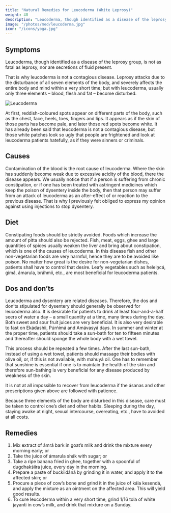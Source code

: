```yaml
---
title: "Natural Remedies for Leucoderma (White Leprosy)"
weight: 48
description: "Leucoderma, though identified as a disease of the leprosy group, is not as fatal as leprosy, nor are secretions of fluid present; and that is why leucoderma is not a contagious disease"
image: "/photos/med/leucoderma.jpg"
icon: "/icons/yoga.jpg"
---
```




## Symptoms

Leucoderma, though identified as a disease of the leprosy group, is not as fatal as leprosy, nor are secretions of fluid present. 

That is why leucoderma is not a contagious disease. Leprosy attacks due to the disturbance of all seven elements of the body, and severely affects the entire body and mind within a very short time; but with leucoderma, usually only three elements – blood, flesh and fat – become disturbed.

![Leucoderma](/photos/med/leucoderma.jpg)

At first, reddish-coloured spots appear on different parts of the body, such as the chest, face, heels, toes, fingers and lips. It appears as if the skin of those parts has become pale, and later those red spots become white. It has already been said that leucoderma is not a contagious disease, but those white patches look so ugly that people are frightened and look at leucoderma patients hatefully, as if they were sinners or criminals.


## Causes 

Contamination of the blood is the root cause of leucoderma. Where the skin has suddenly become weak due to excessive acidity of the blood, there the disease appears. We usually notice that if a person is suffering from chronic constipation, or if one has been treated with astringent medicines which keep the poison of dysentery inside the body, then that person may suffer from an attack of leucoderma as an after-effect of or reaction to the previous disease. That is why I previously felt obliged to express my opinion against using injections to stop dysentery.

<!-- Treatment:
Morning – Utkśepa Mudrá, Karmásana, Ud́d́ayana Mudrá, Agnisára Mudrá, Diirgha Prańáma, Yogamudrá, Bhújauṋgásana, and Ágneyii Mudrá or Ágneyii Práńáyáma.
Evening – Sarváuṋgásana, Matsyamudrá, Naokásana, Pashcimottánásana, Ud́d́ayana Mudrá, Agnisára Mudrá and Matsyendrásana.
At both times, after performing the ásanas, patients should do shiitalii kumbhaka and should give the affected areas a good massage. -->

## Diet

Constipating foods should be strictly avoided. Foods which increase the amount of pitta should also be rejected. Fish, meat, eggs, ghee and large quantities of spices usually weaken the liver and bring about constipation, which is one of the causes of leucoderma. In this disease fish and other non-vegetarian foods are very harmful, hence they are to be avoided like poison. No matter how great is the desire for non-vegetarian dishes, patients shall have to control that desire. Leafy vegetables such as heleiṋcá, gimá, ámarula, bráhmii, etc., are most beneficial for leucoderma patients.


## Dos and don’ts

Leucoderma and dysentery are related diseases. Therefore, the dos and don’ts stipulated for dysentery should generally be observed for leucoderma also. It is desirable for patients to drink at least four-and-a-half seers of water a day – a small quantity at a time, many times during the day. Both sweet and sour fruit juices are very beneficial. It is also very desirable to fast on Ekádashii, Púrńimá and Amávasyá days. In summer and winter at the proper time, patients should take a sun-bath for ten to fifteen minutes and thereafter should sponge the whole body with a wet towel. 

This process should be repeated a few times. After the last sun-bath, instead of using a wet towel, patients should massage their bodies with olive oil, or, if this is not available, with mahuyá oil. One has to remember that sunshine is essential if one is to maintain the health of the skin and therefore sun-bathing is very beneficial for any disease produced by weakness of the skin.

It is not at all impossible to recover from leucoderma if the ásanas and other prescriptions given above are followed with patience.

Because three elements of the body are disturbed in this disease, care must be taken to control one’s diet and other habits. Sleeping during the day, staying awake at night, sexual intercourse, overeating, etc., have to avoided at all costs.

## Remedies

1. Mix extract of ámrá bark in goat’s milk and drink the mixture every morning early; or
2. Take the juice of ámarula shák with sugar; or
3. Take a ripe banana fried in ghee, together with a spoonful of dugdhakśiira juice, every day in the morning.
4. Prepare a paste of buckiidáná by grinding it in water, and apply it to the affected skin; or
5. Procure a piece of cow’s bone and grind it in the juice of kála kesendá, and apply the mixture as an ointment on the affected area. This will yield good results.
6. To cure leucoderma within a very short time, grind 1/16 tola of white jayanti in cow’s milk, and drink that mixture on a Sunday.